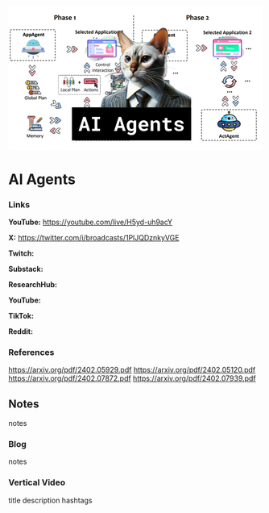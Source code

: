 ![thumbnail](thumbnail.png)

# AI Agents

### Links

**YouTube:** https://youtube.com/live/H5yd-uh9acY

**X:** https://twitter.com/i/broadcasts/1PlJQDznkyVGE

**Twitch:**

**Substack:**

**ResearchHub:**

**YouTube:**

**TikTok:**

**Reddit:**

### References

https://arxiv.org/pdf/2402.05929.pdf
https://arxiv.org/pdf/2402.05120.pdf
https://arxiv.org/pdf/2402.07872.pdf
https://arxiv.org/pdf/2402.07939.pdf

## Notes

notes

### Blog

notes

### Vertical Video

title
description
hashtags
